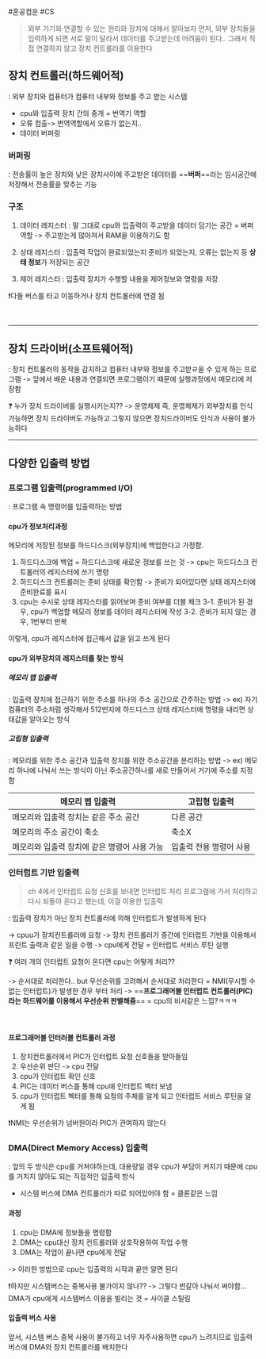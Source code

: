 #혼공컴운 #CS 


> 외부 기기와 연결할 수 있는 원리와 장치에 대해서 알아보자
> 먼저, 외부 장치들을  입력하게 되면 서로 말이 달라서 데이터를 주고받는데 어려움이 된다..
> 그래서 직접 연결하지 않고 장치 컨트롤러를 이용한다


## 장치 컨트롤러(하드웨어적)
: 외부 장치와 컴퓨터가 컴퓨터 내부와 정보를 주고 받는 시스템

- cpu와 입출력 장치 간의 중개 = 번역기 역할
- 오류 컴출-> 번역역할에서 오류가 없는지..
- 데이터 버퍼링

### 버퍼링
: 전송률이 높은 장치와 낮은 장치사이에 주고받은 데이터를 ==**버퍼**==라는 임시공간에 저장해서 전송률을 맞추는 기능


### 구조

1. 데이터 레지스터 : 말 그대로 cpu와 입출력이 주고받을 데이터 담기는 공간 = 버퍼 역할
   -> 주고받는게 많아져서 RAM을 이용하기도 함
   
2. 상태 레지스터 : 입출력 작업이 완료되었는지 준비가 되었는지, 오류는 없는지 등 **상태 정보**가  저장되는 공간
   
3. 제어 레지스터 : 입출력 장치가 수행할 내용을 제어정보와 명령을 저장

❗️다들 버스를 타고 이동하거나 장치 컨트롤러에 연결 됨

<br>


----
## 장치 드라이버(소프트웨어적)
: 장치 컨트롤러의 동작을 감지하고 컴퓨터 내부와 정보를 주고받ㄹ을 수 있게 하는 프로그램
-> 앞에서 배운 내용과 연결되면 프로그램이기 때문에 실행과정에서 메모리에 저장함

❓ 누가 장치 드라이버를 실행시키는지??
	-> 운영체제 즉, 운영체제가 외부장치를 인식가능하면 장치 드라이버도 가능하고 그렇지 않으면 장치드라이버도 인식과 사용이 불가능하다




----
## 다양한 입출력 방법

### 프로그램 입출력(programmed I/O)
: 프로그램 속 명령어를 입출력하는 방법

#### cpu가 정보처리과정
메모리에 저장된 정보를 하드디스크(외부장치)에 백업한다고 가정함.

1. 하드디스크에 백업 = 하드디스크에 새로운 정보를 쓰는 것 -> cpu는 하드디스크 컨트롤러의 레지스터에 쓰기 명령
2. 하드디스크 컨트롤러는 준비 상태를 확인함 -> 준비가 되어있다면 상태 레지스터에 준비완료를 표시
3. cpu는 수시로 상태 레지스터를 읽어보며 준비 여부를 더블 체크
	   3-1. 준비가 된 경우, cpu가 백업할 메모리 정보를 데이터 레지스터에 작성
	   3-2. 준비가 되지 않는 경우, 1번부터 반복

이렇게, cpu가 레지스터에 접근해서 값을 읽고 쓰게 된다




#### cpu가 외부장치의 레지스터를 찾는 방식
##### 메모리 맵 입출력
:  입출력 장치에 접근하기 위한 주소를 하나의 주소 공간으로 간주하는 방법
-> ex) 자기 컴퓨터의 주소처럼 생각해서 512번지에 하드디스크 상태 레지스터에 명령을 내리면 상태값을 알아오는 방식
##### 고립형 입출력
: 메모리를 위한 주소 공간과 입출력 장치를 위한 주소공간을 분리하는 방법
-> ex) 메모리 하나에 나눠서 쓰는 방식이 아닌 주소공간하나를 새로 만들어서 거기에 주소를 지정함

| 메모리 맵 입출력 | 고립형 입출력 |
| ---- | ---- |
| 메모리와 입출력 장치는 같은 주소 공간 |  다른 공간 |
| 메모리의 주소 공간이 축소 | 축소X |
| 메모리와 입출력 장치에 같은 명령어 사용 가능 | 입출력 전용 명령어 사용 |





### 인터럽트 기반 입출력

> ch 4에서 인터럽트 요청 신호를 보내면 인터럽트 처리 프로그램에 가서 처리하고다시 되돌아 온다고 했는데, 이걸 이용한 입출력

: 입출력 장치가 아닌 장치 컨트롤러에 의해 인터럽트가 발생하게 된다


-> cpuu가 장치컨트롤러에 요청
-> 장치 컨트롤러가 중간에 인터럽트 기반을 이용해서 프린트 출력과 같은 일을 수행
-> cpu에게 전달 = 인터럽트 서비스 루틴 실행

❓ 여러 개의 인터럽트 요청이 온다면 cpu는 어떻게 처리??  

-> 순서대로 처리한다.. but 우선순위를 고려해서 순서대로 처리한다 = NMI(무시할 수 없는 인터럽트)가 발생한 경우 부터 처리
-> ==**프로그래머블 인터럽트 컨트롤러(PIC)라는 하드웨어를 이용해서 우선순위 판별해줌**== = cpu의 비서같은 느낌?ㅋㅋㅋ
<br>
<br>
<br>

#### 프로그래머블 인터러블 컨트롤러 과정

1. 장치컨트롤러에서 PIC가 인터럽트 요청 신호들을 받아들임
2. 우선순위 판단 -> cpu 전달
3. cpu가 인터럽트 확인 신호
4. PIC는 데이터 버스를 통해 cpu에 인터럽트 벡터 보냄
5. cpu가 인터럽트 벡터를 통해 요청의 주체를 알게 되고 인터럽트 서비스 루틴을 알게 됨

❗️NMI는 우선순위가 넘버원이라 PIC가 관여하지 않는다







### DMA(Direct Memory Access) 입출력
: 앞의 두 방식은 cpu를 거쳐야하는데, 대용량일 경우 cpu가 부담이 커지기 때문에 cpu를 거치지 않아도 되는  직접적인 입출력 방식

- 시스템 버스에 DMA 컨트롤러가 따로 되어있어야 함 = 클론같은 느낌
#### 과정
1. cpu는 DMA에 정보들을 명령함
2. DMA는 cpu대신 장치 컨트롤러와 상호작용하여 작업 수행
3. DMA는 작업이 끝나면 cpu에게 전달

-> 이러한 방법으로 cpu는 입출력의 시작과 끝만 알면 된다

❗️하지만 시스템버스는 중복사용 불가이지 않나??
-> 그렇다 번갈아 나눠서 써야함... DMA가 cpu에게 시스템버스 이용을 빌리는 것 = 사이클 스틸링

#### 입출력 버스 사용

앞서, 시스템 버스 중복 사용이 불가하고 너무 자주사용하면 cpu가 느려지므로 입출력 버스에 DMA와 장치 컨트롤러를 배치한다